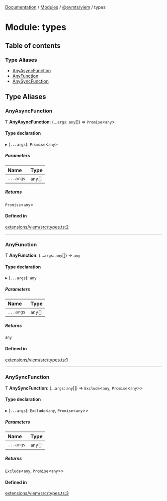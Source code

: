 [Documentation](../README.md) / [Modules](../modules.md) / [@evmts/viem](evmts_viem.md) / types

# Module: types

## Table of contents

### Type Aliases

- [AnyAsyncFunction](evmts_viem.types.md#anyasyncfunction)
- [AnyFunction](evmts_viem.types.md#anyfunction)
- [AnySyncFunction](evmts_viem.types.md#anysyncfunction)

## Type Aliases

### AnyAsyncFunction

Ƭ **AnyAsyncFunction**: (...`args`: `any`[]) => `Promise`\<`any`\>

#### Type declaration

▸ (`...args`): `Promise`\<`any`\>

##### Parameters

| Name | Type |
| :------ | :------ |
| `...args` | `any`[] |

##### Returns

`Promise`\<`any`\>

#### Defined in

[extensions/viem/src/types.ts:2](https://github.com/evmts/evmts-monorepo/blob/main/extensions/viem/src/types.ts#L2)

___

### AnyFunction

Ƭ **AnyFunction**: (...`args`: `any`[]) => `any`

#### Type declaration

▸ (`...args`): `any`

##### Parameters

| Name | Type |
| :------ | :------ |
| `...args` | `any`[] |

##### Returns

`any`

#### Defined in

[extensions/viem/src/types.ts:1](https://github.com/evmts/evmts-monorepo/blob/main/extensions/viem/src/types.ts#L1)

___

### AnySyncFunction

Ƭ **AnySyncFunction**: (...`args`: `any`[]) => `Exclude`\<`any`, `Promise`\<`any`\>\>

#### Type declaration

▸ (`...args`): `Exclude`\<`any`, `Promise`\<`any`\>\>

##### Parameters

| Name | Type |
| :------ | :------ |
| `...args` | `any`[] |

##### Returns

`Exclude`\<`any`, `Promise`\<`any`\>\>

#### Defined in

[extensions/viem/src/types.ts:3](https://github.com/evmts/evmts-monorepo/blob/main/extensions/viem/src/types.ts#L3)
